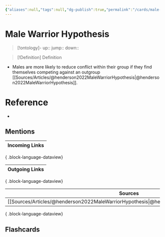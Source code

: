 ```yaml
---
{"aliases":null,"tags":null,"dg-publish":true,"permalink":"/cards/male-warrior-hypothesis/","dgPassFrontmatter":true}
---
```


# Male Warrior Hypothesis

> [!ontology]-
> up:: 
> jump:: 
> down:: 

> [!Definition] Definition
> 

- Males are more likely to reduce conflict within their group if they find themselves competing against an outgroup [[Sources/Articles/@henderson2022MaleWarriorHypothesis\|@henderson2022MaleWarriorHypothesis]].

# Reference
- 

## Mentions
| Incoming Links |
| -------------- |

{ .block-language-dataview}

| Outgoing Links |
| -------------- |

{ .block-language-dataview}

| Sources                                                                                          |
| ------------------------------------------------------------------------------------------------ |
| [[Sources/Articles/@henderson2022MaleWarriorHypothesis\|@henderson2022MaleWarriorHypothesis]] |

{ .block-language-dataview}

## Flashcards 
